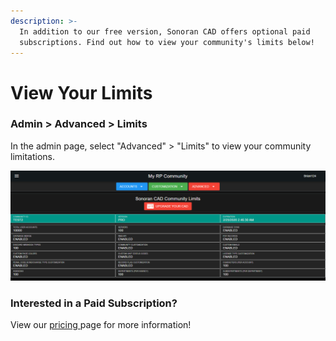 ```yaml
---
description: >-
  In addition to our free version, Sonoran CAD offers optional paid
  subscriptions. Find out how to view your community's limits below!
---
```


# View Your Limits

### Admin &gt; Advanced &gt; Limits

In the admin page, select "Advanced" &gt; "Limits" to view your community limitations.

![Sonoran CAD&apos;s limits section](../../.gitbook/assets/limits.png)

### Interested in a Paid Subscription?

View our [pricing ](https://app.sonorancad.com/#/pricing)page for more information!

